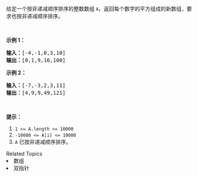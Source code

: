 <p>给定一个按非递减顺序排序的整数数组 <code>A</code>，返回每个数字的平方组成的新数组，要求也按非递减顺序排序。</p>

<p>&nbsp;</p>

<p><strong>示例 1：</strong></p>

<pre><strong>输入：</strong>[-4,-1,0,3,10]
<strong>输出：</strong>[0,1,9,16,100]
</pre>

<p><strong>示例 2：</strong></p>

<pre><strong>输入：</strong>[-7,-3,2,3,11]
<strong>输出：</strong>[4,9,9,49,121]
</pre>

<p>&nbsp;</p>

<p><strong>提示：</strong></p>

<ol>
	<li><code>1 &lt;= A.length &lt;= 10000</code></li>
	<li><code>-10000 &lt;= A[i] &lt;= 10000</code></li>
	<li><code>A</code>&nbsp;已按非递减顺序排序。</li>
</ol>
<div><div>Related Topics</div><div><li>数组</li><li>双指针</li></div></div>